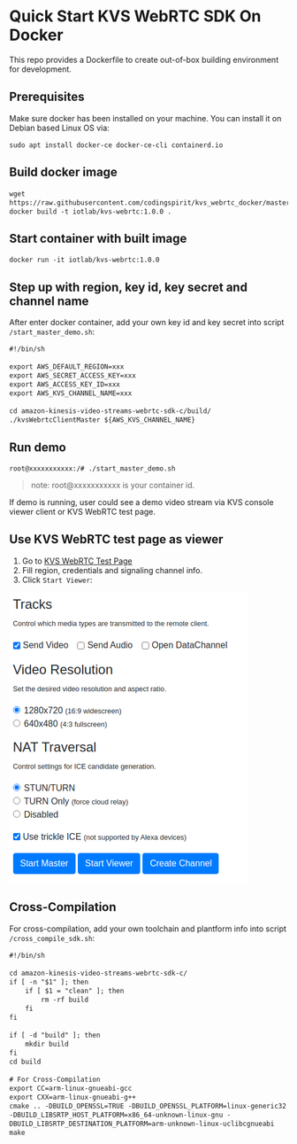 # Quick Start KVS WebRTC SDK On Docker

This repo provides a Dockerfile to create out-of-box building environment for development.

## Prerequisites

Make sure docker has been installed on your machine. You can install it on Debian based Linux OS via:

```
sudo apt install docker-ce docker-ce-cli containerd.io
```

## Build docker image

```
wget https://raw.githubusercontent.com/codingspirit/kvs_webrtc_docker/master/Dockerfile
docker build -t iotlab/kvs-webrtc:1.0.0 .
```

## Start container with built image

```
docker run -it iotlab/kvs-webrtc:1.0.0
```

## Step up with region, key id, key secret and channel name

After enter docker container, add your own key id and key secret into script `/start_master_demo.sh`:

```
#!/bin/sh

export AWS_DEFAULT_REGION=xxx
export AWS_SECRET_ACCESS_KEY=xxx
export AWS_ACCESS_KEY_ID=xxx
export AWS_KVS_CHANNEL_NAME=xxx

cd amazon-kinesis-video-streams-webrtc-sdk-c/build/
./kvsWebrtcClientMaster ${AWS_KVS_CHANNEL_NAME}
```

## Run demo

```
root@xxxxxxxxxxx:/# ./start_master_demo.sh 
```

> note: root@xxxxxxxxxxx is your container id.

If demo is running, user could see a demo video stream via KVS console viewer client or KVS WebRTC test page.

## Use KVS WebRTC test page as viewer
1. Go to [KVS WebRTC Test Page](https://awslabs.github.io/amazon-kinesis-video-streams-webrtc-sdk-js/examples/index.html)
2. Fill region, credentials and signaling channel info.
3. Click `Start Viewer`:

![](https://github.com/codingspirit/kvs_webrtc_docker/blob/master/test_page.png)

## Cross-Compilation
For cross-compilation, add your own toolchain and plantform info into script `/cross_compile_sdk.sh`:

```
#!/bin/sh

cd amazon-kinesis-video-streams-webrtc-sdk-c/
if [ -n "$1" ]; then
    if [ $1 = "clean" ]; then
        rm -rf build
    fi
fi

if [ -d "build" ]; then
    mkdir build
fi
cd build

# For Cross-Compilation
export CC=arm-linux-gnueabi-gcc
export CXX=arm-linux-gnueabi-g++
cmake .. -DBUILD_OPENSSL=TRUE -DBUILD_OPENSSL_PLATFORM=linux-generic32 -DBUILD_LIBSRTP_HOST_PLATFORM=x86_64-unknown-linux-gnu -DBUILD_LIBSRTP_DESTINATION_PLATFORM=arm-unknown-linux-uclibcgnueabi
make

```
